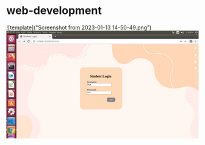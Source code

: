 # web-development
 
 ![template]("Screenshot from 2023-01-13 14-50-49.png")
<img src ="Screenshot from 2023-01-13 14-50-49.png">
